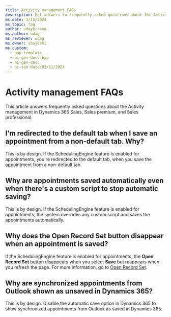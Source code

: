 ```yaml
---
title: Activity management FAQs
description: Get answers to frequently asked questions about the Activity management.
ms.date: 3/15/2024
ms.topic: faq
author: udaykirang
ms.author: udag
ms.reviewer: udag
ms.owner: shujoshi
ms.custom:
  - bap-template
  - ai-gen-docs-bap
  - ai-gen-desc
  - ai-seo-date:03/11/2024
---
```


# Activity management FAQs

This article answers frequently asked questions about the Activity management in Dynamics 365 Sales, Sales premium, and Sales professional.

## I'm redirected to the default tab when I save an appointment from a non-default tab. Why?

This is by design. If the SchedulingEngine feature is enabled for appointments, you're redirected to the default tab, when you save the appointment from a non-default tab.

## Why are appointments saved automatically even when there's a custom script to stop automatic saving?

This is by design. If the SchedulingEngine feature is enabled for appointments, the system overrides any custom script and saves the appointments automatically.

## Why does the Open Record Set button disappear when an appointment is saved?

If the SchedulingEngine feature is enabled for appointments, the **Open Record Set** button disappears when you select **Save** but reappears when you refresh the page. For more information, go to [Open Record Set](/powerapps/user/navigation#record-set-navigation).

## Why are synchronized appointments from Outlook shown as unsaved in Dynamics 365?

This is by design. Disable the automatic save option in Dynamics 365 to show synchronized appointments from Outlook as saved in Dynamics 365.

